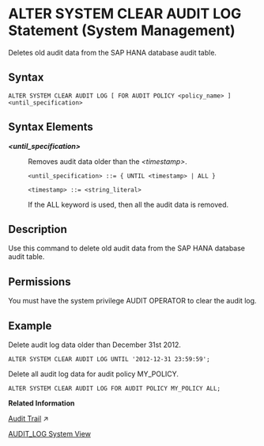 <!-- loiod2231bd2d2951014ad35d218ea6628c8 -->

# ALTER SYSTEM CLEAR AUDIT LOG Statement \(System Management\)

Deletes old audit data from the SAP HANA database audit table.



<a name="loiod2231bd2d2951014ad35d218ea6628c8__sql_alter_clear_audit_log_1sql_alter_system_clear_audit_log"/>

## Syntax

```
ALTER SYSTEM CLEAR AUDIT LOG [ FOR AUDIT POLICY <policy_name> ] <until_specification>
```



<a name="loiod2231bd2d2951014ad35d218ea6628c8__sql_function_score_1xyz_syntax_elements"/>

## Syntax Elements


<dl>
<dt><b>

*<until\_specification\>*

</b></dt>
<dd>

Removes audit data older than the *<timestamp\>*.

```
<until_specification> ::= { UNTIL <timestamp> | ALL }

<timestamp> ::= <string_literal>
```

If the ALL keyword is used, then all the audit data is removed.



</dd>
</dl>



<a name="loiod2231bd2d2951014ad35d218ea6628c8__sql_alter_clear_audit_log_1sql_alter_system_clear_audit_log_description"/>

## Description

Use this command to delete old audit data from the SAP HANA database audit table.



<a name="loiod2231bd2d2951014ad35d218ea6628c8__section_if2_5tc_pbb"/>

## Permissions

You must have the system privilege AUDIT OPERATOR to clear the audit log.



<a name="loiod2231bd2d2951014ad35d218ea6628c8__sql_alter_clear_audit_log_1sql_alter_system_clear_audit_log_examples"/>

## Example

Delete audit log data older than December 31st 2012.

```
ALTER SYSTEM CLEAR AUDIT LOG UNTIL '2012-12-31 23:59:59';
```

Delete all audit log data for audit policy MY\_POLICY.

```
ALTER SYSTEM CLEAR AUDIT LOG FOR AUDIT POLICY MY_POLICY ALL;
```

**Related Information**  


[Audit Trail](https://help.sap.com/viewer/c82f8d6a84c147f8b78bf6416dae7290/2023_2_QRC/en-US/db560e7bbb57101490d4a1364440077f.html "When an audit policy is triggered, that is, when an action in the policy occurs under the conditions defined in the policy, an audit entry is created in the audit trail.") :arrow_upper_right:

[AUDIT\_LOG System View](../../020-System-Views-Reference/021-System-Views/audit-log-system-view-d1fe124.md "Provides information about audit records, with the exception of XSA-auditing. You must have the AUDIT ADMIN, AUDIT OPERATOR, or AUDIT READ system privilege to access this view.")

